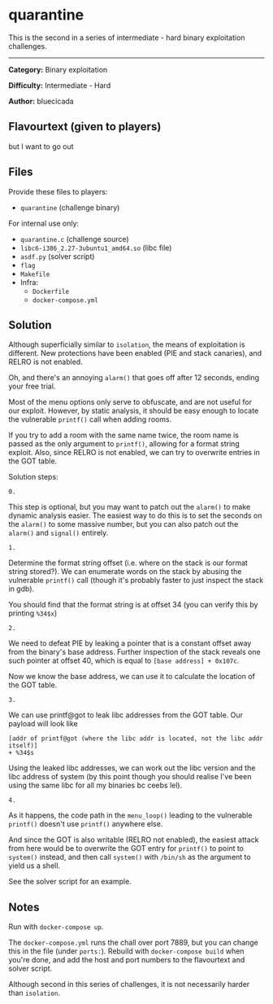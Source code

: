# quarantine

This is the second in a series of intermediate - hard binary exploitation challenges.
______

**Category:** Binary exploitation

**Difficulty:** Intermediate - Hard

**Author:** bluecicada 

## Flavourtext (given to players)
but I want to go out

## Files

Provide these files to players:
* `quarantine` (challenge binary)

For internal use only:
* `quarantine.c` (challenge source)
* `libc6-i386_2.27-3ubuntu1_amd64.so` (libc file)
* `asdf.py` (solver script)
* `flag`
* `Makefile`
* Infra:
    * `Dockerfile`
    * `docker-compose.yml`

## Solution

Although superficially similar to `isolation`, the means of exploitation is different. 
New protections have been enabled (PIE and stack canaries), and RELRO is not enabled.

Oh, and there's an annoying `alarm()` that goes off after 12 seconds, ending your free trial.

Most of the menu options only serve to obfuscate, and are not useful for our exploit.
However, by static analysis, it should be easy enough to locate the vulnerable `printf()` call when adding rooms.

If you try to add a room with the same name twice, the room name is passed as the only argument to `printf()`, allowing for a format string exploit.
Also, since RELRO is not enabled, we can try to overwrite entries in the GOT table.

Solution steps:

    0. 
This step is optional, but you may want to patch out the `alarm()` to make dynamic analysis easier.
The easiest way to do this is to set the seconds on the `alarm()` to some massive number, but you can also patch out the `alarm()` and `signal()` entirely.

    1.
Determine the format string offset (i.e. where on the stack is our format string stored?).
We can enumerate words on the stack by abusing the vulnerable `printf()` call (though it's probably faster to just inspect the stack in gdb).

You should find that the format string is at offset 34 (you can verify this by printing `%34$x`)

    2.
We need to defeat PIE by leaking a pointer that is a constant offset away from the binary's base address.
Further inspection of the stack reveals one such pointer at offset 40, which is equal to `[base address] + 0x107c`.

Now we know the base address, we can use it to calculate the location of the GOT table.

    3.
We can use printf@got to leak libc addresses from the GOT table.
Our payload will look like 
```
[addr of printf@got (where the libc addr is located, not the libc addr itself)] 
+ %34$s
```

Using the leaked libc addresses, we can work out the libc version and the libc address of system (by this point though you should realise I've been using the same libc for all my binaries bc ceebs lel).

    4.
As it happens, the code path in the `menu_loop()` leading to the vulnerable `printf()` doesn't use `printf()` anywhere else.

And since the GOT is also writable (RELRO not enabled), the easiest attack from here would be to overwrite the GOT entry for `printf()` to point to `system()` instead, and then call `system()` with `/bin/sh` as the argument to yield us a shell.

See the solver script for an example.

## Notes

Run with `docker-compose up`.

The `docker-compose.yml` runs the chall over port 7889, but you can change this in the file (under `ports:`).
Rebuild with `docker-compose build` when you're done, and add the host and port numbers to the flavourtext and solver script.

Although second in this series of challenges, it is not necessarily harder than `isolation`.
